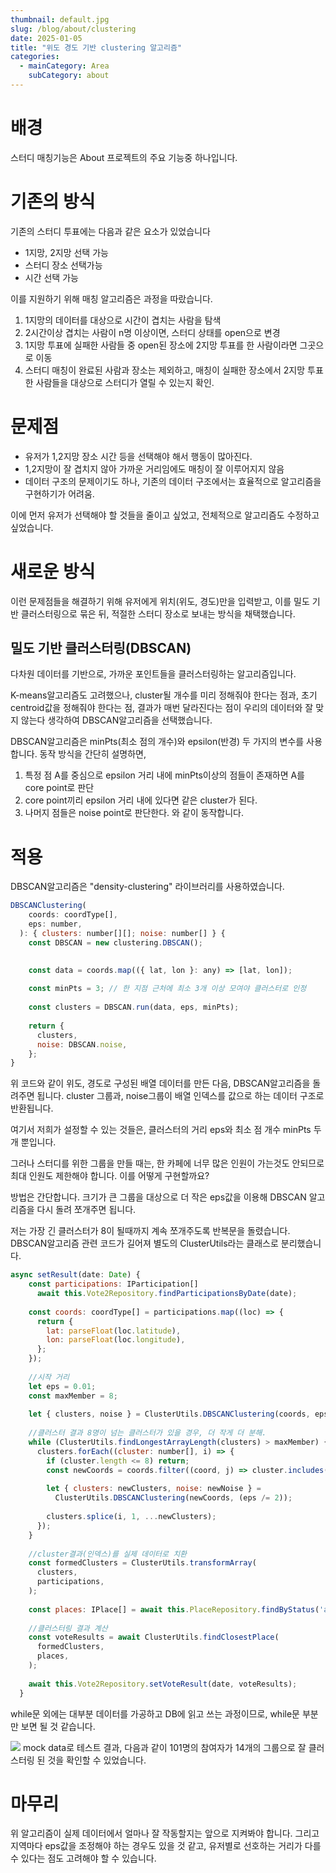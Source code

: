 ```yaml
---
thumbnail: default.jpg
slug: /blog/about/clustering
date: 2025-01-05
title: "위도 경도 기반 clustering 알고리즘"
categories:
  - mainCategory: Area
    subCategory: about
---
```


# 배경

스터디 매칭기능은 About 프로젝트의 주요 기능중 하나입니다.

# 기존의 방식

기존의 스터디 투표에는 다음과 같은 요소가 있었습니다
- 1지망, 2지망 선택 가능
- 스터디 장소 선택가능
- 시간 선택 가능
  
이를 지원하기 위해 매칭 알고리즘은 과정을 따랐습니다.
1. 1지망의 데이터를 대상으로 시간이 겹치는 사람을 탐색
2. 2시간이상 겹치는 사람이 n명 이상이면, 스터디 상태를 open으로 변경
3. 1지망 투표에 실패한 사람들 중 open된 장소에 2지망 투표를 한 사람이라면 그곳으로 이동
4. 스터디 매칭이 완료된 사람과 장소는 제외하고, 매칭이 실패한 장소에서 2지망 투표한 사람들을 대상으로 스터디가 열릴 수 있는지 확인.

# 문제점

- 유저가 1,2지망 장소 시간 등을 선택해야 해서 행동이 많아진다.
- 1,2지망이 잘 겹치지 않아 가까운 거리임에도 매칭이 잘 이루어지지 않음
- 데이터 구조의 문제이기도 하나, 기존의 데이터 구조에서는 효율적으로 알고리즘을 구현하기가 어려움.


이에 먼저 유저가 선택해야 할 것들을 줄이고 싶었고, 전체적으로 알고리즘도 수정하고 싶었습니다.

# 새로운 방식

이런 문제점들을 해결하기 위해 유저에게 위치(위도, 경도)만을 입력받고, 이를 밀도 기반 클러스터링으로 묶은 뒤, 적절한 스터디 장소로 보내는 방식을 채택했습니다.
## 밀도 기반 클러스터링(DBSCAN)
다차원 데이터를 기반으로, 가까운 포인트들을 클러스터링하는 알고리즘입니다.

K-means알고리즘도 고려했으나, cluster될 개수를 미리 정해줘야 한다는 점과, 초기 centroid값을 정해줘야 한다는 점, 결과가 매번 달라진다는 점이 우리의 데이터와 잘 맞지 않는다 생각하여 DBSCAN알고리즘을 선택했습니다.

DBSCAN알고리즘은 minPts(최소 점의 개수)와 epsilon(반경) 두 가지의 변수를 사용합니다.
동작 방식을 간단히 설명하면,
1. 특정 점 A를 중심으로 epsilon 거리 내에 minPts이상의 점들이 존재하면 A를 core point로 판단
2. core point끼리 epsilon 거리 내에 있다면 같은 cluster가 된다. 
3. 나머지 점들은 noise point로 판단한다.
와 같이 동작합니다.

# 적용

DBSCAN알고리즘은 "density-clustering" 라이브러리를 사용하였습니다.
```javascript
DBSCANClustering(
    coords: coordType[],
    eps: number,
  ): { clusters: number[][]; noise: number[] } {
    const DBSCAN = new clustering.DBSCAN();

  
    const data = coords.map(({ lat, lon }: any) => [lat, lon]);
  
    const minPts = 3; // 한 지점 근처에 최소 3개 이상 모여야 클러스터로 인정
  
    const clusters = DBSCAN.run(data, eps, minPts);
  
    return {
      clusters,
      noise: DBSCAN.noise,
    };
}
```
위 코드와 같이 위도, 경도로 구성된 배열 데이터를 만든 다음, DBSCAN알고리즘을 돌려주면 됩니다. cluster 그룹과, noise그룹이 배열 인덱스를 값으로 하는 데이터 구조로 반환됩니다.

여기서 저희가 설정할 수 있는 것들은, 클러스터의 거리 eps와 최소 점 개수 minPts 두 개 뿐입니다. 

그러나 스터디를 위한 그룹을 만들 때는, 한 카페에 너무 많은 인원이 가는것도 안되므로 최대 인원도 제한해야 합니다. 이를 어떻게 구현할까요?

방법은 간단합니다. 크기가 큰 그룹을 대상으로 더 작은 eps값을 이용해 DBSCAN 알고리즘을 다시 돌려 쪼개주면 됩니다.

저는 가장 긴 클러스터가 8이 될때까지 계속 쪼개주도록 반복문을 돌렸습니다.
DBSCAN알고리즘 관련 코드가 길어져 별도의 ClusterUtils라는 클래스로 분리했습니다.

``` javascript
async setResult(date: Date) {
    const participations: IParticipation[] 
      await this.Vote2Repository.findParticipationsByDate(date);
  
    const coords: coordType[] = participations.map((loc) => {
      return {
        lat: parseFloat(loc.latitude),
        lon: parseFloat(loc.longitude),
      };
    });
  
    //시작 거리
    let eps = 0.01;
    const maxMember = 8;
  
    let { clusters, noise } = ClusterUtils.DBSCANClustering(coords, eps);
  
    //클러스터 결과 8명이 넘는 클러스터가 있을 경우, 더 작게 더 분해.
    while (ClusterUtils.findLongestArrayLength(clusters) > maxMember) {
      clusters.forEach((cluster: number[], i) => {
        if (cluster.length <= 8) return;
        const newCoords = coords.filter((coord, j) => cluster.includes(j));
  
        let { clusters: newClusters, noise: newNoise } =
          ClusterUtils.DBSCANClustering(newCoords, (eps /= 2));
  
        clusters.splice(i, 1, ...newClusters);
      });
    }
  
    //cluster결과(인덱스)를 실제 데이터로 치환
    const formedClusters = ClusterUtils.transformArray(
      clusters,
      participations,
    );
  
    const places: IPlace[] = await this.PlaceRepository.findByStatus('active');
  
    //클러스터링 결과 계산
    const voteResults = await ClusterUtils.findClosestPlace(
      formedClusters,
      places,
    );
  
    await this.Vote2Repository.setVoteResult(date, voteResults);
  }
```

while문 외에는 대부분 데이터를 가공하고 DB에 읽고 쓰는 과정이므로, while문 부분만 보면 될 것 같습니다. 

![](images/20241230140929.png)
mock data로 테스트 결과, 다음과 같이 101명의 참여자가 14개의 그룹으로 잘 클러스터링 된 것을 확인할 수 있었습니다.
# 마무리

위 알고리즘이 실제 데이터에서 얼마나 잘 작동할지는 앞으로 지켜봐야 합니다. 
그리고 지역마다 eps값을 조정해야 하는 경우도 있을 것 같고, 유저별로 선호하는 거리가 다를 수 있다는 점도 고려해야 할 수 있습니다.